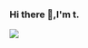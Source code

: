 

<!--
**tt-a1i/tt-a1i** is a ✨ _special_ ✨ repository because its `README.md` (this file) appears on your GitHub profile.

Here are some ideas to get you started:

- 🔭 I’m currently working on ...
- 🌱 I’m currently learning ...
- 👯 I’m looking to collaborate on ...
- 🤔 I’m looking for help with ...
- 💬 Ask me about ...
- 📫 How to reach me: ...
- 😄 Pronouns: ...
- ⚡ Fun fact: ...
-->
<!-- - 💬 Ask me about anything related to Java/Python.
- 😄 Read more about my CSDN: [here](https://blog.csdn.net/qq_44231797?spm=1000.2115.3001.5343)
-->
### Hi there 👋,I'm t. 
<!--
- 🔭 I’m currently working on something cool.
- 🌱 I’m currently learning Everything I like.

- 💬 Blog: https://juejin.cn/user/2175258804632332
- 📫 How to reach me: 2801884530@qq.com
-->

![](https://github-readme-stats.vercel.app/api?username=tt-a1i&show_icons=true&theme=transparent)




